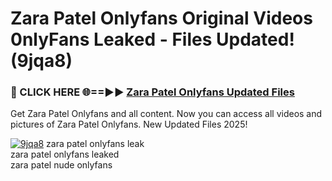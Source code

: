 # Zara Patel Onlyfans Original Videos 0nlyFans Leaked - Files Updated! (9jqa8)

<h3>🔴 CLICK HERE 🌐==►► <a href="https://tinyurl.com/3hn5wdd3" rel="nofollow">Zara Patel Onlyfans Updated Files</a></h3>

Get Zara Patel Onlyfans and all content. Now you can access all videos and pictures of Zara Patel Onlyfans. New Updated Files 2025!

[![9jqa8](https://i.imgur.com/4HnBqBT.gif)](https://tinyurl.com/3hn5wdd3)
zara patel onlyfans leak<br>
zara patel onlyfans leaked<br>
zara patel nude onlyfans